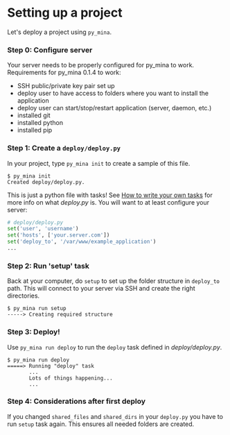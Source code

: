 # Setting up a project

Let's deploy a project using `py_mina`.

### Step 0: Configure server

Your server needs to be properly configured for py_mina to work. Requirements for py_mina 0.1.4 to work:
- SSH public/private key pair set up
- deploy user to have access to folders where you want to install the application
- deploy user can start/stop/restart application (server, daemon, etc.)
- installed git
- installed python
- installed pip

### Step 1: Create a `deploy/deploy.py`

In your project, type `py_mina init` to create a sample of this file.

    $ py_mina init
    Created deploy/deploy.py.

This is just a python file with tasks! See [How to write your own tasks](writing_your_own_tasks.md) for
more info on what *deploy.py* is. You will want to at least configure your
server:

```python
# deploy/deploy.py
set('user', 'username')
set('hosts', ['your.server.com'])
set('deploy_to', '/var/www/example_application')
...
```

### Step 2: Run 'setup' task

Back at your computer, do `setup` to set up the folder structure in `deploy_to` path.
This will connect to your server via SSH and create the right directories.

    $ py_mina run setup
    -----> Creating required structure

### Step 3: Deploy!

Use `py_mina run deploy` to run the `deploy` task defined in *deploy/deploy.py*.

    $ py_mina run deploy
    =====> Running "deploy" task
           ...
           Lots of things happening...
           ...

### Step 4: Considerations after first deploy

If you changed `shared_files` and `shared_dirs` in your `deploy.py` you have to run `setup` task again. This ensures all needed folders are created.
